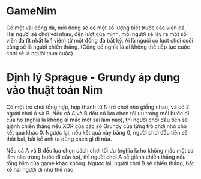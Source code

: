 # GameNim
Có một vài đống đá, mỗi đống sẽ có một số lượng biết trước các viên đá. Hai người sẽ chơi với nhau, đến lượt của mình, mỗi người sẽ lấy ra một số viên đá (ít nhất là 1 viên) từ một đống đá bất kỳ. Ai là người có lượt chơi cuối cùng sẽ là người chiến thắng. (Cũng có nghĩa là ai không thể tiếp tục cuộc chơi sẽ là người thua cuộc)

# Định lý Sprague - Grundy áp dụng vào thuật toán Nim
Có một trò chơi tổng hợp, hợp thành từ N trò chơi nhỏ giống nhau, và có 2 người chơi A và B. Nếu cả A và B đều có lựa chọn tối ưu trong mỗi bước đi của họ (nghĩa là không ai mắc một sai lầm nào), thì người chơi đầu tiên sẽ giành chiến thắng nếu XOR của các số Grundy của từng trò chơi nhỏ cho kết quả khác 0. Ngược lại, nếu kết quả này bằng 0, người chơi đầu tiên sẽ thất bại, bất kể anh ta dùng cách gì đi nữa.

Nếu cả A và B đều lựa chọn cách chơi tối ưu (nghĩa là họ không mắc một sai lầm nào trong bước đi của họ), thì người chơi A sẽ giành chiến thắng nếu tổng Nim của game khác không. Ngược lại, người chơi B sẽ chiến thắng, bất kể hai người đi như thế nào.
